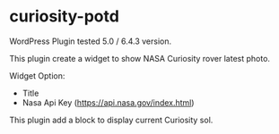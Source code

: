 # curiosity-potd

WordPress Plugin tested 5.0 / 6.4.3 version.

This plugin create a widget to show NASA Curiosity rover latest photo.

Widget Option:
- Title
- Nasa Api Key (https://api.nasa.gov/index.html)

This plugin add a block to display current Curiosity sol.
